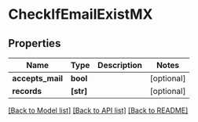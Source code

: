 # CheckIfEmailExistMX

## Properties
Name | Type | Description | Notes
------------ | ------------- | ------------- | -------------
**accepts_mail** | **bool** |  | [optional] 
**records** | **[str]** |  | [optional] 

[[Back to Model list]](../README.md#documentation-for-models) [[Back to API list]](../README.md#documentation-for-api-endpoints) [[Back to README]](../README.md)


